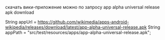скачать  вики-приложение можно по запросу app alpha universal release apk download


String appUrl = https://github.com/wikimedia/apps-android-wikipedia/releases/download/latest/app-alpha-universal-release.apk 
        String appPath = "src/test/resources/apps/app-alpha-universal-release.apk";
